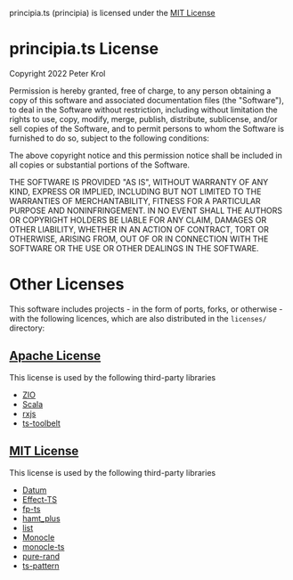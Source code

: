 principia.ts (principia) is licensed under the [MIT License](https://opensource.org/licenses/MIT)

# principia.ts License

Copyright 2022 Peter Krol

Permission is hereby granted, free of charge, to any person obtaining a copy of this software and associated documentation files (the "Software"), to deal in the Software without restriction, including without limitation the rights to use, copy, modify, merge, publish, distribute, sublicense, and/or sell copies of the Software, and to permit persons to whom the Software is furnished to do so, subject to the following conditions:

The above copyright notice and this permission notice shall be included in all copies or substantial portions of the Software.

THE SOFTWARE IS PROVIDED "AS IS", WITHOUT WARRANTY OF ANY KIND, EXPRESS OR IMPLIED, INCLUDING BUT NOT LIMITED TO THE WARRANTIES OF MERCHANTABILITY, FITNESS FOR A PARTICULAR PURPOSE AND NONINFRINGEMENT. IN NO EVENT SHALL THE AUTHORS OR COPYRIGHT HOLDERS BE LIABLE FOR ANY CLAIM, DAMAGES OR OTHER LIABILITY, WHETHER IN AN ACTION OF CONTRACT, TORT OR OTHERWISE, ARISING FROM, OUT OF OR IN CONNECTION WITH THE SOFTWARE OR THE USE OR OTHER DEALINGS IN THE SOFTWARE.

# Other Licenses

This software includes projects - in the form of ports, forks, or otherwise - with the following licences, which are also distributed in the `licenses/` directory:

## [Apache License](http://www.apache.org/licenses/LICENSE-2.0)

This license is used by the following third-party libraries

- [ZIO](https://github.com/zio)
- [Scala](https://github.com/scala/scala)
- [rxjs](https://github.com/ReactiveX/rxjs)
- [ts-toolbelt](https://github.com/millsp/ts-toolbelt)

## [MIT License](https://opensource.org/licenses/MIT)

This license is used by the following third-party libraries

- [Datum](https://github.com/nullpub/datum)
- [Effect-TS](https://github.com/Effect-TS/)
- [fp-ts](https://github.com/gcanti/fp-ts)
- [hamt_plus](https://github.com/mattbierner/hamt_plus)
- [list](https://github.com/funkia/list)
- [Monocle](https://github.com/optics-dev/Monocle)
- [monocle-ts](https://github.com/gcanti/monocle-ts)
- [pure-rand](https://github.com/dubzzz/pure-rand)
- [ts-pattern](https://github.com/gvergnaud/ts-pattern)